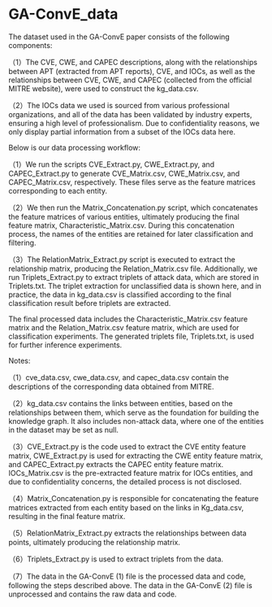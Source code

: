 # GA-ConvE_data
The dataset used in the GA-ConvE paper consists of the following components:

（1）The CVE, CWE, and CAPEC descriptions, along with the relationships between APT (extracted from APT reports), CVE, and IOCs, as well as the relationships between CVE, CWE, and CAPEC (collected from the official MITRE website), were used to construct the kg_data.csv.

（2）The IOCs data we used is sourced from various professional organizations, and all of the data has been validated by industry experts, ensuring a high level of professionalism. Due to confidentiality reasons, we only display partial information from a subset of the IOCs data here.

Below is our data processing workflow:

（1）We run the scripts CVE_Extract.py, CWE_Extract.py, and CAPEC_Extract.py to generate CVE_Matrix.csv, CWE_Matrix.csv, and CAPEC_Matrix.csv, respectively. These files serve as the feature matrices corresponding to each entity.

（2）We then run the Matrix_Concatenation.py script, which concatenates the feature matrices of various entities, ultimately producing the final feature matrix, Characteristic_Matrix.csv. During this concatenation process, the names of the entities are retained for later classification and filtering.

（3）The RelationMatrix_Extract.py script is executed to extract the relationship matrix, producing the Relation_Matrix.csv file. Additionally, we run Triplets_Extract.py to extract triplets of attack data, which are stored in Triplets.txt. The triplet extraction for unclassified data is shown here, and in practice, the data in kg_data.csv is classified according to the final classification result before triplets are extracted.

The final processed data includes the Characteristic_Matrix.csv feature matrix and the Relation_Matrix.csv feature matrix, which are used for classification experiments. The generated triplets file, Triplets.txt, is used for further inference experiments.

Notes:

（1）cve_data.csv, cwe_data.csv, and capec_data.csv contain the descriptions of the corresponding data obtained from MITRE.

（2）kg_data.csv contains the links between entities, based on the relationships between them, which serve as the foundation for building the knowledge graph. It also includes non-attack data, where one of the entities in the dataset may be set as null.

（3）CVE_Extract.py is the code used to extract the CVE entity feature matrix, CWE_Extract.py is used for extracting the CWE entity feature matrix, and CAPEC_Extract.py extracts the CAPEC entity feature matrix. IOCs_Matrix.csv is the pre-extracted feature matrix for IOCs entities, and due to confidentiality concerns, the detailed process is not disclosed.

（4）Matrix_Concatenation.py is responsible for concatenating the feature matrices extracted from each entity based on the links in Kg_data.csv, resulting in the final feature matrix.

（5）RelationMatrix_Extract.py extracts the relationships between data points, ultimately producing the relationship matrix.

（6）Triplets_Extract.py is used to extract triplets from the data.

（7）The data in the GA-ConvE (1) file is the processed data and code, following the steps described above. The data in the GA-ConvE (2) file is unprocessed and contains the raw data and code.
